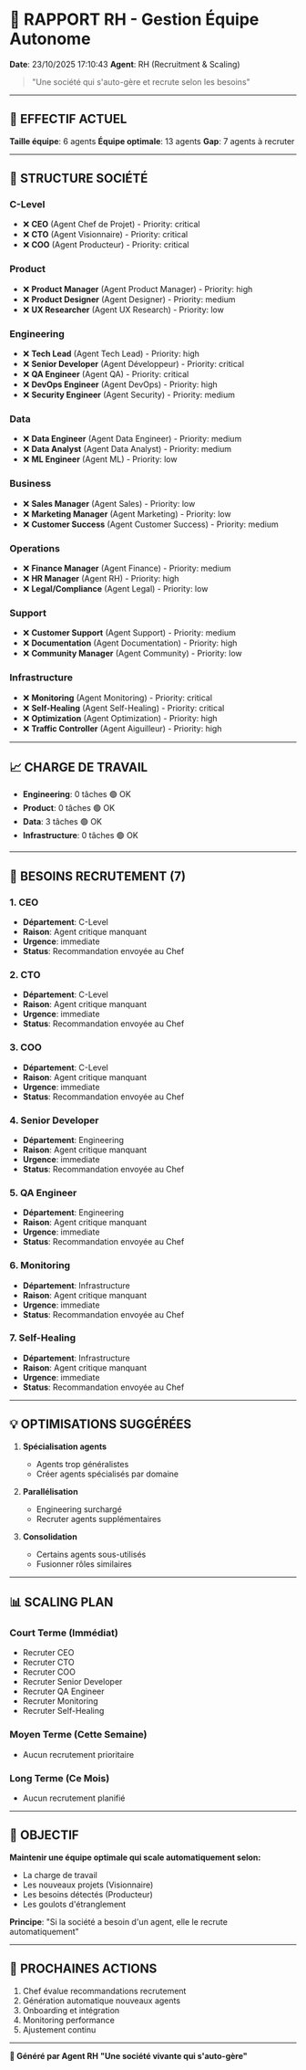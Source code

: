 # 👔 RAPPORT RH - Gestion Équipe Autonome

**Date**: 23/10/2025 17:10:43
**Agent**: RH (Recruitment & Scaling)

> "Une société qui s'auto-gère et recrute selon les besoins"

---

## 👥 EFFECTIF ACTUEL

**Taille équipe**: 6 agents
**Équipe optimale**: 13 agents
**Gap**: 7 agents à recruter

---

## 🏢 STRUCTURE SOCIÉTÉ


### C-Level

- ❌ **CEO** (Agent Chef de Projet) - Priority: critical
- ❌ **CTO** (Agent Visionnaire) - Priority: critical
- ❌ **COO** (Agent Producteur) - Priority: critical


### Product

- ❌ **Product Manager** (Agent Product Manager) - Priority: high
- ❌ **Product Designer** (Agent Designer) - Priority: medium
- ❌ **UX Researcher** (Agent UX Research) - Priority: low


### Engineering

- ❌ **Tech Lead** (Agent Tech Lead) - Priority: high
- ❌ **Senior Developer** (Agent Développeur) - Priority: critical
- ❌ **QA Engineer** (Agent QA) - Priority: critical
- ❌ **DevOps Engineer** (Agent DevOps) - Priority: high
- ❌ **Security Engineer** (Agent Security) - Priority: medium


### Data

- ❌ **Data Engineer** (Agent Data Engineer) - Priority: medium
- ❌ **Data Analyst** (Agent Data Analyst) - Priority: medium
- ❌ **ML Engineer** (Agent ML) - Priority: low


### Business

- ❌ **Sales Manager** (Agent Sales) - Priority: low
- ❌ **Marketing Manager** (Agent Marketing) - Priority: low
- ❌ **Customer Success** (Agent Customer Success) - Priority: medium


### Operations

- ❌ **Finance Manager** (Agent Finance) - Priority: medium
- ❌ **HR Manager** (Agent RH) - Priority: high
- ❌ **Legal/Compliance** (Agent Legal) - Priority: low


### Support

- ❌ **Customer Support** (Agent Support) - Priority: medium
- ❌ **Documentation** (Agent Documentation) - Priority: high
- ❌ **Community Manager** (Agent Community) - Priority: low


### Infrastructure

- ❌ **Monitoring** (Agent Monitoring) - Priority: critical
- ❌ **Self-Healing** (Agent Self-Healing) - Priority: critical
- ❌ **Optimization** (Agent Optimization) - Priority: high
- ❌ **Traffic Controller** (Agent Aiguilleur) - Priority: high


---

## 📈 CHARGE DE TRAVAIL

- **Engineering**: 0 tâches 🟢 OK
- **Product**: 0 tâches 🟢 OK
- **Data**: 3 tâches 🟢 OK
- **Infrastructure**: 0 tâches 🟢 OK

---

## 🎯 BESOINS RECRUTEMENT (7)


### 1. CEO

- **Département**: C-Level
- **Raison**: Agent critique manquant
- **Urgence**: immediate
- **Status**: Recommandation envoyée au Chef


### 2. CTO

- **Département**: C-Level
- **Raison**: Agent critique manquant
- **Urgence**: immediate
- **Status**: Recommandation envoyée au Chef


### 3. COO

- **Département**: C-Level
- **Raison**: Agent critique manquant
- **Urgence**: immediate
- **Status**: Recommandation envoyée au Chef


### 4. Senior Developer

- **Département**: Engineering
- **Raison**: Agent critique manquant
- **Urgence**: immediate
- **Status**: Recommandation envoyée au Chef


### 5. QA Engineer

- **Département**: Engineering
- **Raison**: Agent critique manquant
- **Urgence**: immediate
- **Status**: Recommandation envoyée au Chef


### 6. Monitoring

- **Département**: Infrastructure
- **Raison**: Agent critique manquant
- **Urgence**: immediate
- **Status**: Recommandation envoyée au Chef


### 7. Self-Healing

- **Département**: Infrastructure
- **Raison**: Agent critique manquant
- **Urgence**: immediate
- **Status**: Recommandation envoyée au Chef


---

## 💡 OPTIMISATIONS SUGGÉRÉES

1. **Spécialisation agents**
   - Agents trop généralistes
   - Créer agents spécialisés par domaine

2. **Parallélisation**
   - Engineering surchargé
   - Recruter agents supplémentaires

3. **Consolidation**
   - Certains agents sous-utilisés
   - Fusionner rôles similaires

---

## 📊 SCALING PLAN

### Court Terme (Immédiat)
- Recruter CEO
- Recruter CTO
- Recruter COO
- Recruter Senior Developer
- Recruter QA Engineer
- Recruter Monitoring
- Recruter Self-Healing

### Moyen Terme (Cette Semaine)
- Aucun recrutement prioritaire

### Long Terme (Ce Mois)
- Aucun recrutement planifié

---

## 🎯 OBJECTIF

**Maintenir une équipe optimale qui scale automatiquement selon:**
- La charge de travail
- Les nouveaux projets (Visionnaire)
- Les besoins détectés (Producteur)
- Les goulots d'étranglement

**Principe**: "Si la société a besoin d'un agent, elle le recrute automatiquement"

---

## 🚀 PROCHAINES ACTIONS

1. Chef évalue recommandations recrutement
2. Génération automatique nouveaux agents
3. Onboarding et intégration
4. Monitoring performance
5. Ajustement continu

---

**👔 Généré par Agent RH**
**"Une société vivante qui s'auto-gère"**

